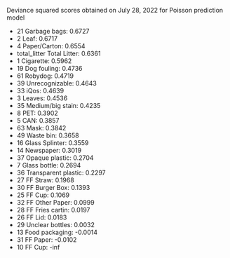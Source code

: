 Deviance squared scores obtained on July 28, 2022 for Poisson prediction model

- 21 Garbage bags: 0.6727
- 2 Leaf: 0.6717
- 4 Paper/Carton: 0.6554
- total_litter Total Litter: 0.6361
- 1 Cigarette: 0.5962
- 19 Dog fouling: 0.4736
- 61 Robydog: 0.4719
- 39 Unrecognizable: 0.4643
- 33 iQos: 0.4639
- 3 Leaves: 0.4536
- 35 Medium/big stain: 0.4235
- 8 PET: 0.3902
- 5 CAN: 0.3857
- 63 Mask: 0.3842
- 49 Waste bin: 0.3658
- 16 Glass Splinter: 0.3559
- 14 Newspaper: 0.3019
- 37 Opaque plastic: 0.2704
- 7 Glass bottle: 0.2694
- 36 Transparent plastic: 0.2297
- 27 FF Straw: 0.1968
- 30 FF Burger Box: 0.1393
- 25 FF Cup: 0.1069
- 32 FF Other Paper: 0.0999
- 28 FF Fries cartin: 0.0197
- 26 FF Lid: 0.0183
- 29 Unclear bottles: 0.0032
- 13 Food packaging: -0.0014
- 31 FF Paper: -0.0102
- 10 FF Cup: -inf